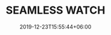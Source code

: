 ---
title: "SEAMLESS WATCH"
date: 2019-12-23T15:55:44+06:00
type: upcoming-event
image: "images/projects/project-thumb-three.jpg"
event_type:
event_topic:
year: 
semester: 
category: ["REBRAND"]
project_images: ["images/projects/project-details-image-one.jpg", "images/projects/project-details-image-two.jpg"]
---